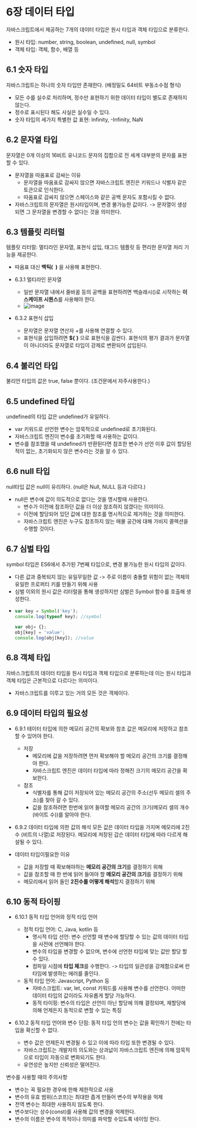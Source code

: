 # 6장 데이터 타입
자바스크립트에서 제공하는 7개의 데이터 타입은 원시 타입과 객체 타입으로 분류한다.
  - 원시 타입: number, string, boolean, undefined, null, symbol
  - 객체 타입: 객체, 함수, 배열 등

## 6.1 숫자 타입
자바스크립트는 하나의 숫자 타입만 존재한다. (배정밀도 64비트 부동소수점 형식)
 - 모든 수를 실수로 처리하며, 정수만 표현하기 위한 데이터 타입이 별도로 존재하지 않는다.
 - 정수로 표시된다 해도 사실은 실수일 수 있다.
 - 숫자 타입의 세가지 특별한 값 표현: Infinity, -Infinity, NaN

## 6.2 문자열 타입
문자열은 0개 이상의 16비트 유니코드 문자의 집합으로 전 세계 대부분의 문자를 표현할 수 있다.
- 문자열을 따옴표로 감싸는 이유
  - 문자열을 따옴표로 감싸지 않으면 자바스크립트 엔진은 키워드나 식별자 같은 토큰으로 인식한다.
  - 따옴표로 감싸지 않으면 스페이스와 같은 공백 문자도 포함시킬 수 없다.
- 자바스크립트의 문자열은 원시타입이며, 변경 불가능한 값이다. -> 문자열이 생성되면 그 문자열을 변경할 수 없다는 것을 의미한다.

## 6.3 템플릿 리터럴
템플릿 리터럴: 멀티라인 문자열, 표현식 삽입, 태그드 템플릿 등 편리한 문자열 처리 기능을 제공한다.
  - 따옴표 대신 **백틱(` `)** 을 사용해 표현한다.

- 6.3.1 멀티라인 문자열
  - 일반 문자열 내에서 줄바꿈 등의 공백을 표현하려면 백슬래시(\)로 시작하는 **이스케이프 시퀀스**를 사용해야 한다.
  - ![image](https://github.com/user-attachments/assets/dd444848-196a-42d4-85bf-5ec10fdca754)
- 6.3.2 표현식 삽입
  - 문자열은 문자열 연산자 +를 사용해 연결할 수 있다.
  - 표현식을 삽입하려면 **${ }** 으로 표현식을 감싼다. 표현식의 평가 결과가 문자열이 아니더라도 문자열로 타입이 강제로 변환되어 삽입된다.

## 6.4 불리언 타입
불리언 타입의 값은 true, false 뿐이다. (조건문에서 자주사용한다.)

## 6.5 undefined 타입
undefined의 타입 값은 undefined가 유일하다.
- var 키워드로 선언한 변수는 암묵적으로 undefined로 초기화된다.
- 자바스크립트 엔진이 변수를 초기화할 때 사용하는 값이다.
- 변수를 참조했을 때 undefined가 반환된다면 참조한 변수가 선언 이후 값이 할당된 적이 없는, 초기화되지 않은 변수라는 것을 알 수 있다.

## 6.6 null 타입
null타입 값은 null이 유리하다. (null은 Null, NULL 등과 다르다.)
- null은 변수에 값이 의도적으로 없다는 것을 명시할때 사용한다.
  - 변수가 이전에 참조하던 값을 더 이상 참조하지 않겠다는 의미이다.
  - 이전에 할당되어 있던 값에 대한 참조를 명시적으로 제거하는 것을 의미한다.
  - 자바스크립트 엔진은 누구도 참조하지 않는 매몰 공간에 대해 가비지 콜렉션을 수행할 것이다.

## 6.7 심벌 타입
symbol 타입은 ES6에서 추가된 7번째 타입으로, 변경 불가능한 원시 타입의 값이다. 
- 다른 값과 중복되지 않는 유일무일한 값 -> 주로 이름이 충돌할 위험이 없는 객체의 유일한 프로퍼티 키를 만들기 위해 사용
- 심벌 이외의 원시 값은 리터럴을 통해 생성하지만 심벌은 Symbol 함수를 호출해 생성한다.
- ```jsx
  var key = Symbol('key');
  console.log(typeof key); //symbol

  var obj= {};
  obj[key] = 'value';
  console.log(obj[key]); //value
  ```

## 6.8 객체 타입
자바스크립트의 데이터 타입을 원시 타입과 객체 타입으로 분류하는데 이는 원시 타입과 객체 타입은 근본적으로 다르다는 의미이다.
- 자바스크립트를 이루고 있는 거의 모든 것은 객체이다.

## 6.9 데이터 타입의 필요성
- 6.9.1 테이터 타입에 의한 메모리 공간의 확보와 참조
값은 메모리에 저장하고 참조할 수 있어야 한다.
  - 저장
    - 메모리에 값을 저장하려면 먼저 확보해야 할 메모리 공간의 크기를 결정해야 한다.
    - 자바스크립트 엔진은 데이터 타입에 따라 정해진 크기의 메모리 공간을 확보한다.
  - 참조
    - 식별자를 통해 값이 저장되어 있는 메모리 공간의 주소(선두 메모리 셀의 주소)를 찾아 갈 수 있다.
    - 값을 참조하려면 한번에 읽어 들여할 메모리 공간의 크기(메모리 셀의 개수 (바이트 수))를 알아야 한다.
   
- 6.9.2 데이터 타입에 의한 값의 해석
모든 값은 데이터 타입을 가지며 메모리에 2진수 (비트의 나열)로 저장된다. 메모리에 저장된 갑슨 데이터 타입에 따라 다르게 해설될 수 있다.

- 데이터 타입이필요한 이유
  - 값을 저장할 때 확보해야하는 **메모리 공간의 크기**를 결정하기 위해
  - 값을 참조할 때 한 번에 읽어 들여야 할 **메모리 공간의 크기**를 결정하기 위해
  - 메모리에서 읽어 들인 **2진수를 어떻게 해석**할지 결정하기 위해

## 6.10 동적 타이핑
- 6.10.1 동적 타입 언어와 정적 타입 언어
  - 정적 타입 언어: C, Java, kotlin 등
    - 명시적 타입 선언: 변수 선언할 때 변수에 할당할 수 있는 값의 데이터 타입을 사전에 선언해야 한다.
    - 변수의 타입을 변경할 수 없으며, 변수에 선언한 타입에 맞는 값만 할당 할 수 있다.
    - 컴파일 시점에 **타입 체크**를 수행한다. -> 타입의 일관성을 강제함으로써 런타임에 발생하는 에러를 줄인다.
  - 동적 타입 언어: Javascript, Python 등
    - 자바스크립트: var, let, const 키워드를 사용해 변수를 선언한다. 어떠한 데이터 타입의 값이라도 자유롭게 할당 가능하다.
    - 동적 타이핑: 변수의 타입은 선언이 아닌 할당에 의해 결정되며, 재할당에 의해 언제든지 동적으로 변할 수 있는 특징

- 6.10.2 동적 타입 언어와 변수
단점: 동적 타입 언의 변수는 값을 확인하기 전에는 타입을 확신할 수 없다.
  - 변수 값은 언제든지 변경될 수 있고 이에 따라 타입 또한 변경될 수 있다.
  - 자바스크립트는 개발자의 의도와는 상과넚이 자바스크립트 엔진에 의해 암묵적으로 타입이 자동으로 변화되기도 한다.
  - 유연성은 높지만 신뢰성은 떨어진다.
 
변수를 사용할 때의 주의사항
  - 변수는 꼭 필요한 경우에 한해 제한적으로 사용
  - 변수의 유효 범위(스코프)는 최대한 좁게 만들어 변수의 부작용을 억제
  - 전역 변수는 최대한 사용하지 않도록 한다.
  - 변수보다는 상수(const)를 사용해 값의 변경을 억제한다.
  - 변수의 이름은 변수의 목적이나 의미를 파악할 수있도록 네이밍 한다.
